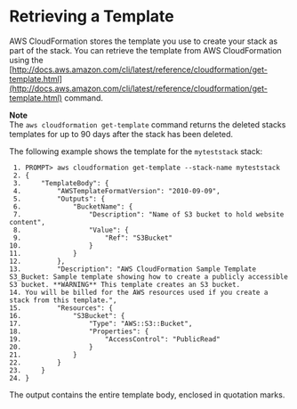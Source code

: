 # Retrieving a Template<a name="using-cfn-get-template"></a>

AWS CloudFormation stores the template you use to create your stack as part of the stack\. You can retrieve the template from AWS CloudFormation using the [http://docs.aws.amazon.com/cli/latest/reference/cloudformation/get-template.html](http://docs.aws.amazon.com/cli/latest/reference/cloudformation/get-template.html) command\.

**Note**  
The `aws cloudformation get-template` command returns the deleted stacks templates for up to 90 days after the stack has been deleted\.

The following example shows the template for the `myteststack` stack:

```
 1. PROMPT> aws cloudformation get-template --stack-name myteststack
 2. {
 3.     "TemplateBody": {
 4.         "AWSTemplateFormatVersion": "2010-09-09",
 5.         "Outputs": {
 6.             "BucketName": {
 7.                 "Description": "Name of S3 bucket to hold website content",
 8.                 "Value": {
 9.                     "Ref": "S3Bucket"
10.                 }
11.             }
12.         },
13.         "Description": "AWS CloudFormation Sample Template S3_Bucket: Sample template showing how to create a publicly accessible S3 bucket. **WARNING** This template creates an S3 bucket.
14. You will be billed for the AWS resources used if you create a stack from this template.",
15.         "Resources": {
16.             "S3Bucket": {
17.                 "Type": "AWS::S3::Bucket",
18.                 "Properties": {
19.                     "AccessControl": "PublicRead"
20.                 }
21.             }
22.         }
23.     }
24. }
```

The output contains the entire template body, enclosed in quotation marks\.